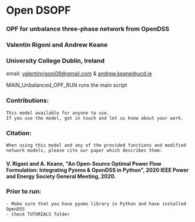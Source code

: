 # Open DSOPF

### OPF for unbalance three-phase network from OpenDSS
### Valentin Rigoni and Andrew Keane 
### University College Dublin, Ireland 
email: valentinrigoni09@gmail.com & andrew.keane@ucd.ie       

MAIN_Unbalanced_OPF_RUN runs the main script

### Contributions:
    This model available for anyone to use.
    If you use the model, get in touch and let us know about your work.

### Citation:
    When using this model and any of the provided functions and modified network models, please cite our paper which describes them: 
#### V. Rigoni and A. Keane, "An Open-Source Optimal Power Flow Formulation: Integrating Pyomo & OpenDSS in Python", 2020 IEEE Power and Energy Society General Meeting, 2020.
    
### Prior to run:
    - Make sure that you have pyomo library in Python and have installed OpenDSS
    - Check TUTORIALS folder
